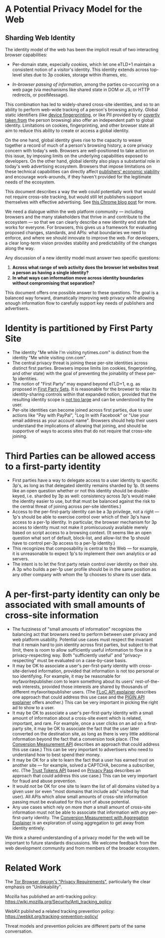 # A Potential Privacy Model for the Web
## Sharding Web Identity


The identity model of the web has been the implicit result of two interacting browser capabilities:

*   Per-domain state, especially _cookies_, which let one eTLD+1 maintain a consistent notion of a visitor's identity.  This identity extends across top-level sites due to 3p cookies, storage within iframes, etc.

*   _In-browser passing of information_, among the parties co-occurring on a web page (via mechanisms like shared state in DOM or JS, or HTTP redirects, or postMessage).

This combination has led to widely-shared cross-site identities, and so to an ability to perform web-wide tracking of a person's browsing activity.  Global static identifiers (like [device fingerprinting](https://github.com/bslassey/privacy-budget), or like PII provided by or [covertly taken from](https://github.com/michaelkleber/privacy-model/issues/4#issue-484194625) the person browsing) also offer an independent path to global identity.  Limitations on cookies, fingerprinting, and other browser state all aim to reduce this ability to create or access a global identity.

On the one hand, global identity gives rise to the capacity to weave together a record of much of a person's browsing history, a core privacy concern with today's web.  Browsers are well-positioned to take action on this issue, by imposing limits on the underlying capabilities exposed to developers.  On the other hand, global identity also plays a substantial role in today's web advertising ecosystem.  Browsers that impose limitations on these technical capabilities can directly affect [publishers' economic viability](https://www.blog.google/products/ads/next-steps-transparency-choice-control/) and encourage work-arounds, if they haven't provided for the legitimate needs of the ecosystem.

This document describes a way the web could potentially work that would not require cross-site tracking, but would still let publishers support themselves with effective advertising.  See [this Chrome blog post](https://www.blog.google/products/chrome/building-a-more-private-web/) for more.

We need a dialogue within the web platform community — including browsers and the many stakeholders that thrive in and contribute to the ecosystem — so that we can clearly describe a new identity end state that works for everyone.  For browsers, this gives us a framework for evaluating proposed changes, standards, and APIs: what boundaries we need to enforce, and where we should innovate to improve the web.  For developers, a clear long-term vision provides stability and predictability of the changes along the way.

Any discussion of a new identity model must answer two specific questions:



1.  **Across what range of web activity does the browser let websites treat a person as having a single identity?**
1.  **In what ways can information move across identity boundaries without compromising that separation?**

This document offers one possible answer to these questions.  The goal is a balanced way forward, dramatically improving web privacy while allowing enough information flow to carefully support key needs of publishers and advertisers.


# Identity is partitioned by First Party Site



*   The identity "Me while I'm visiting nytimes.com" is distinct from the identity "Me while visiting cnn.com".
*   The central privacy threat is joining these per-site identities across distinct first parties.  Browsers impose limits (on cookies, fingerprinting, and other state) with the goal of preventing the joinability of these per-1p identities.
*   The notion of "First Party" may expand beyond eTLD+1, e.g. as proposed in [First Party Sets](https://mikewest.github.io/first-party-sets/).  It is reasonable for the browser to relax its identity-sharing controls within that expanded notion, provided that the resulting identity scope is [not too large](https://mikewest.github.io/first-party-sets/#how-will-malicious-actors-abuse-this-mechanism) and can be understood by the user.
*   Per-site identities can become joined across first parties, due to user actions like "Pay with PayPal", "Log In with Facebook" or "Use your email address as your account name".  Browsers should help their users understand the implications of allowing that joining, and should be supportive of ways to access sites that do not require that cross-site joining.


# Third Parties can be allowed access to a first-party identity



*   First parties have a way to delegate access to a user identity to specific 3p's, as long as that delegated identity remains sharded by 1p.  (It seems like an open question whether or not this identity should be double-keyed, i.e. sharded by 3p as well: consistency across 3p's would make the identity easier to use, but that must be balanced against the risk to the central threat of joining across per-site identities.)
*   Access to the per-first-party identity can be a 3p privilege, not a right — 1p's should be able to exercise control over which of their 3p's have access to a per-1p identity.  In particular, the browser mechanism for 3p access to identity must not make it promiscuously available merely based on script access to a browsing context.  (It seems like an open question what sort of default, block-list, and allow-list the 1p should have to control per-3p access to a per-1p identity.)
*   This recognizes that composability is central to the Web — for example, it is unreasonable to expect 1p's to implement their own analytics or ad servers.
*   The intent is to let the first party retain control over identity on their site.  A 3p who builds a per-1p user profile should be in the same position as any other company with whom the 1p chooses to share its user data.


# A per-first-party identity can only be associated with small amounts of cross-site information



*   The fuzziness of "small amounts of information" recognizes the balancing act that browsers need to perform between user privacy and web platform usability.  Potential use cases must respect the invariant that it remain hard to join identity across first parties, but subject to that limit, there is room to allow sufficiently useful information to flow in a privacy-respecting way.  Both "sufficiently useful" and "privacy-respecting" must be evaluated on a case-by-case basis.
*   It may be OK to associate a user's per-first-party identity with cross-site-derived information, provided that information is not too personal or too identifying.  For example, it may be reasonable for myfavoritepublisher.com to learn something about its users' rest-of-the-web interests, provided those interests are shared by thousands of different myfavoritepublisher users.  (The [FLoC API explainer](https://github.com/jkarlin/floc) describes one approach that could address this use case and the [PIGIN API explainer](https://github.com/michaelkleber/pigin) offers another.)  This can be very important in picking the right ad to show to a user.
*   It may be OK to associate a user's per-first-party identity with a small amount of information about a cross-site event which is related, important, and rare.  For example, once a user clicks on an ad on a first-party site, it may be OK to associate the fact that the user later converted on the destination site, as long as there is very little additional information beyond the fact that a conversion took place.  (The [Conversion Measurement API](https://github.com/csharrison/conversion-measurement-api) describes an approach that could address this use case.)  This can be very important to advertisers who need to understand how to best spend their money.
*   It may be OK for a site to learn the fact that a user has earned trust on another site — for example, solved a CAPTCHA, become a subscriber, etc.  (The [Trust Tokens API](https://github.com/dvorak42/trust-token-api) based on [Privacy Pass](https://github.com/alxdavids/draft-privacy-pass) describes an approach that could address this use case.)  This can be very important for fraud and abuse prevention.
*   It would _not_ be OK for one site to learn the list of all domains visited by a given user (or even "most domains that include ads" visited by that user).  All APIs which allow small amounts of cross-site information passing must be evaluated for this sort of abuse potential.
*   Any use cases which rely on _more than_ a small amount of cross-site information must not be able to associate that information with _any_ per-first-party identity.  The [Conversion Measurement with Aggregation Explainer](https://github.com/csharrison/conversion-measurement-api/blob/master/AGGREGATE.md) is an exploration of using aggregation to get away from identity entirely.

We think a shared understanding of a privacy model for the web will be important to future standards discussions.  We welcome feedback from the web development community and from members of the broader ecosystem.


# Related Work

The [Tor Browser design's "Privacy Requirements"](https://2019.www.torproject.org/projects/torbrowser/design/#privacy), particularly the clear emphasis on "Unlinkability".

Mozilla has published an anti-tracking policy: https://wiki.mozilla.org/Security/Anti_tracking_policy

WebKit published a related tracking prevention policy: https://webkit.org/tracking-prevention-policy/

Threat models and prevention policies are different parts of the same conversation.
